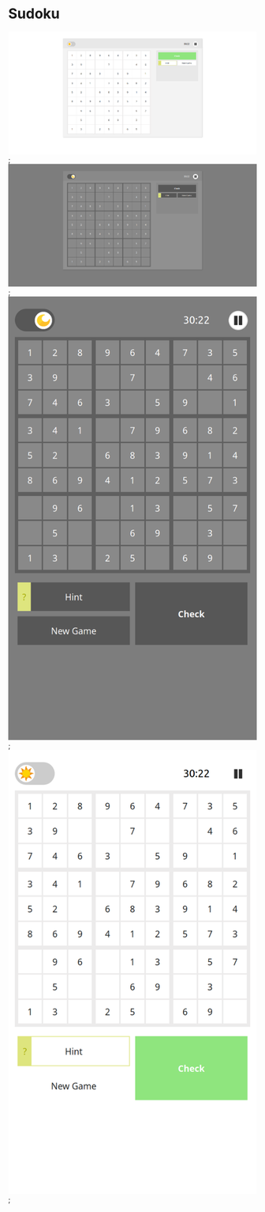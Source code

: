 # Sudoku
!['Preview1'](preview/preview1.png);
!['Preview1'](preview/preview2.png);
!['Preview1'](preview/preview3.png);
!['Preview1'](preview/preview4.png);
